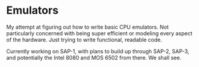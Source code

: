 # Emulators
My attempt at figuring out how to write basic CPU emulators. Not particularly concerned with being super efficient or modeling every aspect of the hardware. Just trying to write functional, readable code.

Currently working on SAP-1, with plans to build up through SAP-2, SAP-3, and potentially the Intel 8080 and MOS 6502 from there. We shall see.
